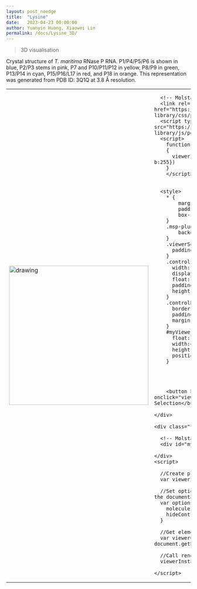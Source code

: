 ```yaml
---
layout: post_noedge
title:  "Lysine"
date:   2023-04-23 00:00:00
author: Yuanyin Huang, Xiaowei Lin
permalink: /docs/Lysine_3D/
---
```



<blockquote>
  <p>3D visualisation</p>
</blockquote>

<p>Crystal structure of <em>T. maritima</em> RNase P RNA. P1/P4/P5/P6 is shown in blue, P2/P3 stems in pink, P7 and P10/P11/P12 in yellow, P8/P9 in green, P13/P14 in cyan, P15/P16/L17 in red, and P18 in orange. This representation was generated from PDB ID: 3Q1Q at 3.8 Å resolution.</p>
 
<table><tr>
<td><img src="https://www.ribocentre.org/images/RNasePPic/RNaseP3D.png" alt="drawing" style="weight:450px;height:380px" border="0" /></td>
<td>
  <html lang="en">
    <head>
      <meta charset="utf-8" />
      <meta name="viewport" content="width=device-width, user-scalable=no, minimum-scale=1.0, maximum-scale=1.0">
      <title>PDBe Molstar - Helper functions</title>
  
      <!-- Molstar CSS & JS -->
      <link rel="stylesheet" type="text/css" href="https://www.ebi.ac.uk/pdbe/pdb-component-library/css/pdbe-molstar-3.0.0.css">
      <script type="text/javascript" src="https://www.ebi.ac.uk/pdbe/pdb-component-library/js/pdbe-molstar-plugin-3.0.0.js"></script>
      <script>
        function customize()
        {
          viewerInstance.canvas.setBgColor({r:255, g:255, b:255})
        }
        </script>
  
  
      <style>
        * {
            margin: 0;
            padding: 0;
            box-sizing: border-box;
        }
        .msp-plugin ::-webkit-scrollbar-thumb {
            background-color: #474748 !important;
        }
        .viewerSection {
          padding-top: 0px;
        }
        .controlsSection {
          width: 300px;
          display: flex;
          float:left;
          padding: 0px 0 0 0;
          height:25px;
        }
        .controlBox {
          border: 0px solid lightgray;
          padding: 0px;
          margin-bottom: 0px;
        }
        #myViewer{
          float:left;
          width:450px;
          height: auto;
          position:relative;
        }
  </style>
  </head>
  <body onload="customize()">
    <div class="controlsSection">
        <button onclick="
          var selectSections = [
            {
              struct_asym_id: 'A', 
              start_residue_number: 1, 
              end_residue_number: 11, 
              color:{r:3,g:110,b:183},
            },
            {
              struct_asym_id: 'A', 
              start_residue_number: 333, 
              end_residue_number: 347, 
              color:{r:3,g:110,b:183}
            },
            {
              struct_asym_id: 'A', 
              start_residue_number: 49, 
              end_residue_number: 57, 
              color:{r:3,g:110,b:183}
            },
            {
              struct_asym_id: 'A', 
              start_residue_number: 324, 
              end_residue_number: 331, 
              color:{r:3,g:110,b:183}
            },
            {
              struct_asym_id: 'A', 
              start_residue_number: 58, 
              end_residue_number: 61, 
              color:{r:3,g:110,b:183}
            },
            {
              struct_asym_id: 'A', 
              start_residue_number: 217, 
              end_residue_number: 220, 
              color:{r:3,g:110,b:183}
            },
            {
              struct_asym_id: 'A', 
              start_residue_number: 62, 
              end_residue_number: 67, 
              color:{r:3,g:110,b:183}
            },
            {
              struct_asym_id: 'A', 
              start_residue_number: 244, 
              end_residue_number: 249, 
              color:{r:3,g:110,b:183}
            },
            {
              struct_asym_id: 'A', 
              start_residue_number: 12, 
              end_residue_number: 19, 
              color:{r:214,g:148,b:190}
            },
            {
              struct_asym_id: 'A', 
              start_residue_number: 307, 
              end_residue_number: 313, 
              color:{r:214,g:148,b:190}
            },
            {
              struct_asym_id: 'A', 
              start_residue_number: 20, 
              end_residue_number: 45, 
              color:{r:214,g:148,b:190}
            },
            {
              struct_asym_id: 'A', 
              start_residue_number: 68, 
              end_residue_number: 72, 
              color:{r:214,g:148,b:190}
            },
            {
              struct_asym_id: 'A', 
              start_residue_number: 102, 
              end_residue_number: 108, 
              color:{r:202,g:175,b:71}
            },
            {
              struct_asym_id: 'A', 
              start_residue_number: 208, 
              end_residue_number: 211, 
              color:{r:202,g:175,b:71}
            },
            {
              struct_asym_id: 'A', 
              start_residue_number: 109, 
              end_residue_number: 111, 
              color:{r:202,g:175,b:71}
            },
            {
              struct_asym_id: 'A', 
              start_residue_number: 203, 
              end_residue_number: 205, 
              color:{r:202,g:175,b:71}
            },
            {
              struct_asym_id: 'A', 
              start_residue_number: 125, 
              end_residue_number: 130, 
              color:{r:202,g:175,b:71}
            },
            {
              struct_asym_id: 'A', 
              start_residue_number: 145, 
              end_residue_number: 152, 
              color:{r:202,g:175,b:71}
            },
            {
              struct_asym_id: 'A', 
              start_residue_number: 73, 
              end_residue_number: 87, 
              color:{r:61,g:171,b:74}
            },
            {
              struct_asym_id: 'A', 
              start_residue_number: 88, 
              end_residue_number: 101, 
              color:{r:61,g:171,b:74}
            },
            {
              struct_asym_id: 'A', 
              start_residue_number: 160, 
              end_residue_number: 178, 
              color:{r:44,g:166,b:224}
            },
            {
              struct_asym_id: 'A', 
              start_residue_number: 179, 
              end_residue_number: 202, 
              color:{r:44,g:166,b:224}
            },
            {
              struct_asym_id: 'A', 
              start_residue_number: 224, 
              end_residue_number: 227, 
              color:{r:230,g:31,b:25}
            },
            {
              struct_asym_id: 'A', 
              start_residue_number: 267, 
              end_residue_number: 270, 
              color:{r:230,g:31,b:25}
            },
            {
              struct_asym_id: 'A', 
              start_residue_number: 233, 
              end_residue_number: 237, 
              color:{r:230,g:31,b:25}
            },
            {
              struct_asym_id: 'A', 
              start_residue_number: 257, 
              end_residue_number: 261, 
              color:{r:230,g:31,b:25}
            },
            {
              struct_asym_id: 'A', 
              start_residue_number: 239, 
              end_residue_number: 242, 
              color:{r:230,g:31,b:25}
            },
            {
              struct_asym_id: 'A', 
              start_residue_number: 251, 
              end_residue_number: 254, 
              color:{r:230,g:31,b:25}
            },
            {
              struct_asym_id: 'A', 
              start_residue_number: 277, 
              end_residue_number: 296, 
              color:{r:231,g:119,b:39}
            }
          ]
          viewerInstance.visual.select({ data: selectSections, nonSelectedColor: {r:255,g:255,b:255}})" style="float:right;height:25px;">Color Selection</button><br><br>
  
        <button button style="float: left;height:25px;" onclick="viewerInstance.visual.clearSelection()">Clear Selection</button><br><br>
  
    </div>
  
    <div class="viewerSection">
  
      <!-- Molstar container -->
      <div id="myViewer"></div>
      
    </div>
    <script>
  
      //Create plugin instance
      var viewerInstance = new PDBeMolstarPlugin();
  
      //Set options (Checkout available options list in the documentation)
      var options = {
        moleculeId: '3q1q',
        hideControls: true
      }
      
      //Get element from HTML/Template to place the viewer 
      var viewerContainer = document.getElementById('myViewer');
  
      //Call render method to display the 3D view
      viewerInstance.render(viewerContainer, options);
      
    </script>
  </body>
</html></td>
</tr></table>
<p><br /></p>